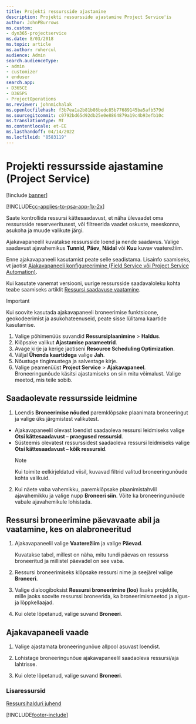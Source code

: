 ```yaml
---
title: Projekti ressursside ajastamine
description: Projekti ressursside ajastamine Project Service'is
author: JohnPBurrows
ms.custom:
- dyn365-projectservice
ms.date: 8/03/2018
ms.topic: article
ms.author: ruhercul
audience: Admin
search.audienceType:
- admin
- customizer
- enduser
search.app:
- D365CE
- D365PS
- ProjectOperations
ms.reviewer: johnmichalak
ms.openlocfilehash: f3b7ea1a2b81b86bedc85b77689145ba5afb579d
ms.sourcegitcommit: c0792bd65d92db25e0e8864879a19c4b93efb10c
ms.translationtype: MT
ms.contentlocale: et-EE
ms.lasthandoff: 04/14/2022
ms.locfileid: "8583119"
---
```

# <a name="schedule-resources-for-a-project-project-service"></a>Projekti ressursside ajastamine (Project Service)

[!include [banner](../includes/psa-now-project-operations.md)]

[!INCLUDE[cc-applies-to-psa-app-1x-2x](../includes/cc-applies-to-psa-app-1x-2x.md)]

Saate kontrollida ressursi kättesaadavust, et näha ülevaadet oma ressursside reserveeritusest, või filtreerida vaadet oskuste, meeskonna, asukoha ja muude valikute järgi.  
  
Ajakavapaneelil kuvatakse ressursside loend ja nende saadavus. Valige saadavust ajavahemikus **Tunnid**, **Päev**, **Nädal** või **Kuu** kuvav vaaterežiim.  
  
Enne ajakavapaneeli kasutamist peate selle seadistama. Lisainfo saamiseks, vt jaotist [Ajakavapaneeli konfigureerimine (Field Service või Project Service Automation)](/dynamics365/field-service/configure-schedule-board).
  
Kui kasutate vanemat versiooni, uurige ressursside saadavaloleku kohta teabe saamiseks artiklit [Ressursi saadavuse vaatamine](../psa/view-resource-availability.md).  

> [!IMPORTANT]
>  Kui soovite kasutada ajakavapaneeli broneerimise funktsioone, geokodeerimist ja asukohateenuseid, peate sisse lülitama kaartide kasutamise.  
> 
> 1. Valige põhimenüüs suvandid **Ressursiplaanimine** > **Haldus**.  
> 2. Klõpsake valikut **Ajastamise parameetrid**.  
> 3. Avage kirje ja kerige jaotiseni **Resource Scheduling Optimization**.  
> 4. Väljal **Ühenda kaartidega** valige **Jah**.  
> 5. Nõustuge tingimustega ja salvestage kirje.  
> 6. Valige peamenüüst **Project Service** > **Ajakavapaneel**. Broneeringunõude käsitsi ajastamiseks on siin mitu võimalust. Valige meetod, mis teile sobib.
  
## <a name="find-available-resources"></a>Saadaolevate ressursside leidmine

1.  Loendis **Broneerimise nõuded** paremklõpsake plaanimata broneeringut ja valige üks järgmistest valikutest.  
  
- Ajakavapaneelil olevast loendist saadaoleva ressursi leidmiseks valige **Otsi kättesaadavust – praegused ressursid**.  
- Süsteemis olevatest ressurssidest saadaoleva ressursi leidmiseks valige **Otsi kättesaadavust – kõik ressursid**.  
   > [!NOTE]
   >  Kui toimite eelkirjeldatud viisil, kuvavad filtrid valitud broneeringunõude kohta valikuid.  
  
2. Kui näete vaba vahemikku, paremklõpsake plaanimistahvlil ajavahemikku ja valige nupp **Broneeri siin**. Võite ka broneeringunõude vabale ajavahemikule lohistada.  
  

## <a name="book-a-resource-using-the-daily-view-and-find-whos-under-booked"></a>Ressursi broneerimine päevavaate abil ja vaatamine, kes on alabroneeritud
  
1.  Ajakavapaneelil valige **Vaaterežiim** ja valige **Päevad**.  
  
    Kuvatakse tabel, millest on näha, mitu tundi päevas on ressurss broneeritud ja millistel päevadel on see vaba.  
  
2.  Ressursi broneerimiseks klõpsake ressursi nime ja seejärel valige **Broneeri**.  
  
3.  Valige dialoogiboksist **Ressursi broneerimine (loo)** lisaks projektile, mille jaoks soovite ressurssi broneerida, ka broneerimismeetod ja algus- ja lõppkellaajad.  
  
4.  Kui olete lõpetanud, valige suvand **Broneeri**.  
  
## <a name="view-to-the-schedule-board"></a>Ajakavapaneeli vaade
  
1.  Valige ajastamata broneeringunõue allpool asuvast loendist.  
  
2.  Lohistage broneeringunõue ajakavapaneelil saadaoleva ressursi/aja lahtrisse.  
  
3.  Kui olete lõpetanud, valige suvand **Broneeri**.  
  
### <a name="additional-resources"></a>Lisaressursid  
 [Ressursihalduri juhend](../psa/resource-manager-guide.md)


[!INCLUDE[footer-include](../includes/footer-banner.md)]
